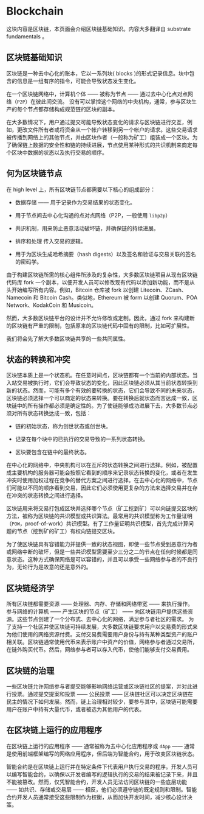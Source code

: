 # Blockchain

这块内容是区块链，本页面会介绍区块链基础知识。内容大多翻译自 substrate fundamentals 。

## 区块链基础知识

区块链是一种去中心化的账本，它以一系列块( blocks )的形式记录信息。块中包含的信息是一组有序的指令，可能会导致状态发生变化。

在一个区块链网络中，计算机个体 —— 被称为节点 —— 通过去中心化点对点网络（`P2P`）在彼此间交流。 没有可以掌控这个网络的中央机构，通常，参与区块生产的每个节点都存储构成规范链的区块的副本。

在大多数情况下，用户通过提交可能导致状态变化的请求与区块链进行交互，例如，更改文件所有者或将资金从一个帐户转移到另一个帐户的请求。这些交易请求被传播到网络上的其他节点，并由区块作者（一般称为矿工）组装成一个区块。为了确保链上数据的安全性和链的持续进展，节点使用某种形式的共识机制来商定每个区块中数据的状态以及执行交易的顺序。

## 何为区块链节点

在 high level 上，所有区块链节点都需要以下核心的组成部分：

* 数据存储 —— 用于记录作为交易结果的状态变化。

* 用于节点间去中心化沟通的点对点网络（P2P，一般使用 `libp2p`）

* 共识机制，用来防止恶意活动破坏链，并确保链的持续进展。

* 排序和处理 传入交易的逻辑。

* 用于为区块生成哈希摘要（hash digests）以及签名和验证与交易关联的签名的密码学。

由于构建区块链所需的核心组件所涉及的复杂性，大多数区块链项目从现有区块链代码库 fork 一个副本，以便开发人员可以修改现有代码以添加新功能，而不是从头开始编写所有内容。例如，Bitcoin 仓库被 fork 以创建 Litecoin、ZCash、Namecoin 和 Bitcoin Cash。类似地，Ethereum 被 form 以创建 Quorum、POA Network、KodakCoin 和 Musicoin。

然而，大多数区块链平台的设计并不允许修改或定制。因此，通过 fork 来构建新的区块链有严重的限制，包括原来的区块链代码中固有的限制，比如可扩展性。

我们将会先了解大多数区块链共享的一些共同属性。

## 状态的转换和冲突

区块链本质上是一个状态机。在任意时间点，区块链都有一个当前的内部状态。当入站交易被执行时，它们会导致状态的变化，因此区块链必须从其当前状态转换到新的状态。然而，可能有多个有效的要转换的状态，它们会导致不同的未来状态，区块链必须选择一个可以商定的状态来转换。要在转换后就状态而言达成一致，区块链中的所有操作都必须是确定性的。为了使链能够成功进展下去，大多数节点必须对所有状态转换达成一致，包括：

* 链的初始状态，称为创世状态或创世块。

* 记录在每个块中的已执行的交易导致的一系列状态转换。

* 区块要包含在链中的最终状态。

在中心化的网络中，中央机构可以在互斥的状态转换之间进行选择。例如，被配置成主要机构的服务器可能会按照它看到的顺序来记录状态转换的变化，或者在发生冲突时使用加权过程在竞争的替代方案之间进行选择。在去中心化的网络中，节点们可能以不同的顺序看到交易，因此它们必须使用更复杂的方法来选择交易并在存在冲突的状态转换之间进行选择。

区块链用来将交易打包成区块并选择哪个节点（矿工挖到矿）可以向链提交区块的方法，被称为区块链的共识模型或共识算法。最常用的共识模型称为工作量证明（`POW`，proof-of-work）共识模型。有了工作量证明共识模型，首先完成计算问题的节点（挖到矿的矿工）有权向链提交区块。

为了使区块链具有容错能力并提供一致的状态视图，即使一些节点受到恶意行为者或网络中断的破坏，但是一些共识模型需要至少三分之二的节点在任何时候都是同意状态。这种方式确保网络是可以容错的，并且可以承受一些网络参与者的不良行为，无论行为是故意的还是意外的。

## 区块链经济学

所有区块链都需要资源 —— 处理器、内存、存储和网络带宽 —— 来执行操作。参与网络的计算机 —— 产生区块的节点（矿工） —— 向区块链用户提供这些资源。这些节点创建了一个分布式、去中心化的网络，满足参与者社区的需求。
为了支持一个社区并使区块链可持续发展，大多数区块链要求用户以交易费的形式来为他们使用的网络资源付费。支付交易费需要用户身份与持有某种类型资产的账户相关联。区块链通常使用代币来表示账户中资产的价值，网络参与者通过交易所，在链外购买代币。然后，网络参与者可以存入代币，使他们能够支付交易费用。

## 区块链的治理

一些区块链允许网络参与者提交能够影响网络运营或区块链社区的提案，并对此进行投票。通过提交提案和投票 —— 公民投票 —— 区块链社区可以决定区块链在民主的情况下如何发展。然而，链上治理相对较少，要参与其中，区块链可能需要用户在账户中持有大量代币，或者被选为其他用户的代表。

## 在区块链上运行的应用程序

在区块链上运行的应用程序 —— 通常被称为去中心化应用程序或 `dApp` —— 通常是使用前端框架编写的网络应用程序，但后端为智能合约，用于改变区块链状态。

智能合约是在区块链上运行并在特定条件下代表用户执行交易的程序。开发人员可以编写智能合约，以确保以开发者编写的逻辑执行的交易的结果被记录下来，并且不能被篡改。然而，仅凭智能合约，开发人员无法访问区块链的一些底层功能 —— 如共识、存储或交易层 —— 相反，他们必须遵守链的既定规则和限制。智能合约开发人员通常接受这些限制作为权衡，从而加快开发时间，减少核心设计决策。

